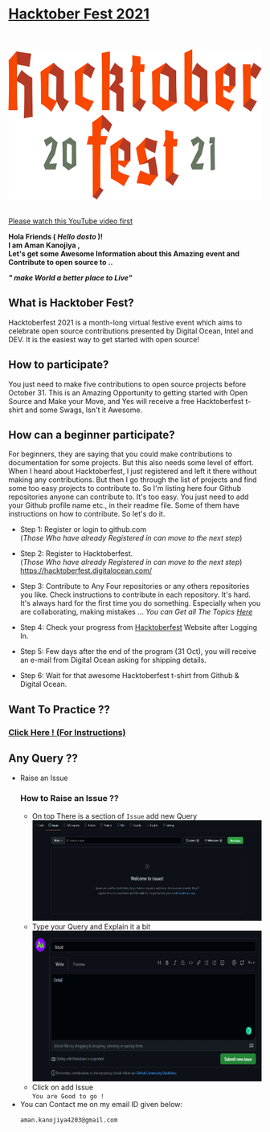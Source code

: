 # [**Hacktober Fest 2021**](https://hacktoberfest.digitalocean.com/)

<br>
<br>
<img height="300px" width="auto" style="align-item:center; background-color:#F4F0E1;" src="./images/htp.svg">
<br>
<br>

[Please watch this YouTube video first](https://www.youtube.com/watch?v=JZeHxbLm_IQ)

**Hola Friends ( _Hello dosto_ )! <br>
I am **Aman Kanojiya** , <br>
Let's get some Awesome Information about this Amazing event and Contribute to open source to ..<br>**

**_" make World a better place to Live"_**

## What is Hacktober Fest?

Hacktoberfest 2021 is a month-long virtual festive event which aims to celebrate open source contributions presented by Digital Ocean, Intel and DEV. It is the easiest way to get started with open source!

## How to participate?

You just need to make five contributions to open source projects before October 31. This is an Amazing Opportunity to getting started with Open Source and Make your Move, and Yes will receive a free Hacktoberfest t-shirt and some Swags, Isn't it Awesome.

## How can a beginner participate?

For beginners, they are saying that you could make contributions to documentation for some projects. But this also needs some level of effort. When I heard about Hacktoberfest, I just registered and left it there without making any contributions. But then I go through the list of projects and find some too easy projects to contribute to. So I'm listing here four Github repositories anyone can contribute to. It's too easy. You just need to add your Github profile name etc., in their readme file. Some of them have instructions on how to contribute. So let's do it.

- Step 1: Register or login to github.com <br>
  (_Those Who have already Registered in can move to the next step_)
- Step 2: Register to Hacktoberfest.<br>
  (_Those Who have already Registered in can move to the next step_)
  https://hacktoberfest.digitalocean.com/
- Step 3: Contribute to Any Four repositories or any others repositories you like. Check instructions to contribute in each repository. It's hard. It's always hard for the first time you do something. Especially when you are collaborating, making mistakes …
    *_You can Get all The Topics [Here](https://github.com/topics/hacktoberfest)_*

- Step 4: Check your progress from [Hacktoberfest](https://hacktoberfest.digitalocean.com/) Website after Logging In.

- Step 5: Few days after the end of the program (31 Oct), you will receive an e-mail from Digital Ocean asking for shipping details. 

- Step 6: Wait for that awesome Hacktoberfest t-shirt from Github & Digital Ocean.

## Want To Practice ??

### [Click Here ! (For Instructions)](Practice.md)

## Any Query ??

- Raise an Issue
  ### How to Raise an Issue ??
  - On top There is a section of `Issue` add new Query<br>
    <img height="200px" width="500px" src="./images/newissue.png"></img><br>
  - Type your Query and Explain it a bit<br>
    <img height="300px" width="600px" src="./images/Fill.png"></img><br>
  - Click on add Issue<br>
    `You are Good to go !`
- You can Contact me on my email ID given below:
  ```bash
  aman.kanojiya4203@gmail.com
  ```
